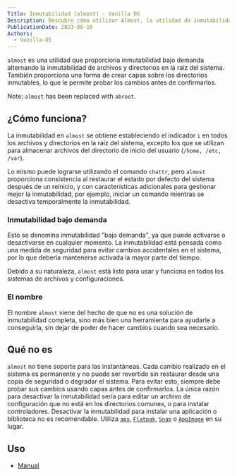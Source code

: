 ```yaml
---
Title: Inmutabilidad (almost) - Vanilla OS
Description: Descubre cómo utilizar Almost, la utilidad de inmutabilidad bajo demanda.
PublicationDate: 2023-06-10
Authors: 
  - Vanilla-OS
---
```


`almost` es una utilidad que proporciona inmutabilidad bajo demanda alternando la
inmutabilidad de archivos y directorios en la raíz del sistema. También proporciona
una forma de crear capas sobre los directorios inmutables, lo que le permite probar los
cambios antes de confirmarlos.

Note: `almost` has been replaced with `abroot`.

## ¿Cómo funciona?

La inmutabilidad en `almost` se obtiene estableciendo el indicador `i` en todos los archivos y
directorios en la raíz del sistema, excepto los que se utilizan para almacenar archivos del
directorio de inicio del usuario (`/home, /etc, /var`).

Lo mismo puede lograrse utilizando el comando `chattr`, pero `almost` proporciona consistencia al
restaurar el estado por defecto del sistema después de un reinicio, y con características adicionales
para gestionar mejor la inmutabilidad, por ejemplo, iniciar un comando mientras se desactiva temporalmente
la inmutabilidad.

### Inmutabilidad bajo demanda

Esto se denomina inmutabilidad "bajo demanda", ya que puede activarse o desactivarse en cualquier momento. La
inmutabilidad está pensada como una medida de seguridad para evitar cambios accidentales en el sistema, por lo que
debería mantenerse activada la mayor parte del tiempo.

Debido a su naturaleza, `almost` está listo para usar y funciona en todos los sistemas
de archivos y configuraciones.

### El nombre

El nombre `almost` viene del hecho de que no es una solución de inmutabilidad completa, sino
más bien una herramienta para ayudarle a conseguirla, sin dejar de poder de hacer
cambios cuando sea necesario.

## Qué no es

`almost` no tiene soporte para las instantáneas. Cada cambio realizado en el sistema es permanente y
no puede ser revertido sin restaurar desde una copia de seguridad o degradar el sistema. Para evitar esto, siempre
debe probar sus cambios usando capas antes de confirmarlos. La única razón para desactivar la inmutabilidad sería para editar
un archivo de configuración que no está en los directorios comunes, o para instalar controladores. Desactivar la inmutabilidad
para instalar una aplicación o biblioteca no es recomendable. Utiliza [`apx`](/docs/apx), [`Flatpak`](/docs/flatpak),
[`Snap`](/docs/snap) o [`AppImage`](/docs/appimage) en su lugar.

## Uso

- [Manual](almost-manpage)
